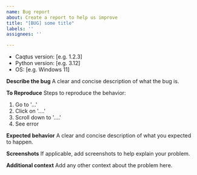 ```yaml
---
name: Bug report
about: Create a report to help us improve
title: "[BUG] some title"
labels: ''
assignees: ''

---
```


- Caqtus version: [e.g. 1.2.3]
 - Python version: [e.g. 3.12]
 - OS: [e.g. Windows 11]

**Describe the bug**
A clear and concise description of what the bug is.

**To Reproduce**
Steps to reproduce the behavior:
1. Go to '...'
2. Click on '....'
3. Scroll down to '....'
4. See error

**Expected behavior**
A clear and concise description of what you expected to happen.

**Screenshots**
If applicable, add screenshots to help explain your problem.

**Additional context**
Add any other context about the problem here.
